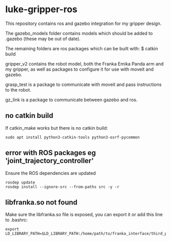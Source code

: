 # luke-gripper-ros

This repository contains ros and gazebo integration for my gripper design.

The gazebo_models folder contains models which should be added to .gazebo (these may be out of date).

The remaining folders are ros packages which can be built with: $ catkin build

gripper_v2 contains the robot model, both the Franka Emika Panda arm and my gripper, as well as packages to configure it for use with moveit and gazebo.

grasp_test is a package to communicate with moveit and pass instructions to the robot.

gz_link is a package to communicate between gazebo and ros.

## no catkin build

If catkin_make works but there is no catkin build:

```
sudo apt install python3-catkin-tools python3-osrf-pycommon
```

## error with ROS packages eg 'joint_trajectory_controller'

Ensure the ROS dependencies are updated

```
rosdep update
rosdep install --ignore-src --from-paths src -y -r
```

## libfranka.so not found

Make sure the libfranka.so file is exposed, you can export it or add this line to .bashrc:

```
export LD_LIBRARY_PATH=$LD_LIBRARY_PATH:/home/path/to/franka_interface/third_party/libfranka/lib
```

